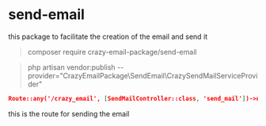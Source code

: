 # send-email
this package to facilitate the creation of the email and send it 


> composer require crazy-email-package/send-email

>php artisan vendor:publish --provider="CrazyEmailPackage\SendEmail\CrazySendMailServiceProvider"

```json
Route::any('/crazy_email', [SendMailController::class, 'send_mail'])->name('crazy_email.send_mail');


```

this is the route for sending the email 